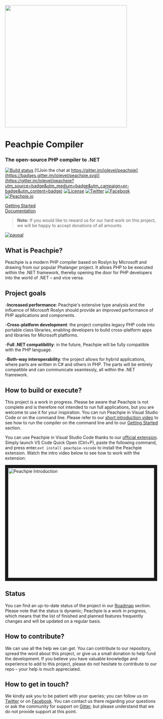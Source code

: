 <br>
<p align="left">
<img src="http://www.peachpie.io/wp-content/uploads/2016/12/peachpie-round.png" width="400"/>
</p>

# Peachpie Compiler
### The open-source PHP compiler to .NET

[![Build status](https://api.travis-ci.org/iolevel/peachpie.svg?branch=master)](https://travis-ci.org/iolevel/peachpie)
[![Join the chat at https://gitter.im/iolevel/peachpie](https://badges.gitter.im/iolevel/peachpie.svg)](https://gitter.im/iolevel/peachpie?utm_source=badge&utm_medium=badge&utm_campaign=pr-badge&utm_content=badge)
[![License](https://img.shields.io/hexpm/l/plug.svg)](https://github.com/iolevel/peachpie/blob/master/LICENSE.txt)
[![Twitter](https://img.shields.io/badge/Twitter-%40pchpcompiler-blue.svg)](https://twitter.com/pchpcompiler)
[![Facebook](https://img.shields.io/badge/FB-pchpcompiler-blue.svg)](https://www.facebook.com/pchpcompiler)
[![Peachpie.io](https://img.shields.io/badge/Web-peachpie.io-orange.svg)](http://www.peachpie.io)

[Getting Started](https://github.com/iolevel/peachpie/wiki/Getting-Started)  
[Documentation](https://github.com/iolevel/peachpie/wiki)

> **Note:** If you would like to reward us for our hard work on this project, we will be happy to accept donations of all amounts.
 
[![paypal](https://www.paypalobjects.com/en_US/i/btn/btn_donateCC_LG.gif)](https://www.paypal.com/cgi-bin/webscr?cmd=_s-xclick&hosted_button_id=BY2V98VY57K2E)


## What is Peachpie?
Peachpie is a modern PHP compiler based on Roslyn by Microsoft and drawing from our popular Phalanger project. It allows PHP to be executed within the .NET framework, thereby opening the door for PHP developers into the world of .NET – and vice versa.

## Project goals
-**Increased performance**: Peachpie's extensive type analysis and the influence of Microsoft Roslyn should provide an improved performance of PHP applications and components. 

-**Cross-platform development**: the project compiles legacy PHP code into portable class libraries, enabling developers to build cross-platform apps and libraries for Microsoft platforms.  

-**Full .NET compatibility**: in the future, Peachpie will be fully compatible with the PHP language.  

-**Both-way interoperability**: the project allows for hybrid applications, where parts are written in C# and others in PHP. The parts will be entirely compatible and can communicate seamlessly, all within the .NET framework.  


## How to build or execute?
This project is a work in progress. Please be aware that Peachpie is not complete and is therefore not intended to run full applications, but you are welcome to use it for your inspiration. You can run Peachpie in Visual Studio Code or on the command line. Please refer to our [short introduction video](https://www.youtube.com/watch?v=GVWVInYiYLY) to see how to run the compiler on the command line and to our [Getting Started](https://github.com/iolevel/peachpie/wiki/Getting-Started) section. 

You can use Peachpie in Visual Studio Code thanks to our [official extension](https://marketplace.visualstudio.com/items?itemName=iolevel.peachpie-vscode). Simply launch VS Code Quick Open (Ctrl+P), paste the following command, and press enter.`ext install peachpie-vscode` to install the Peachpie extension. Watch the intro video below to see how to work with the extension:

<a href="https://youtu.be/hBiixbockK4
" target="_blank"><img src="http://img.youtube.com/vi/hBiixbockK4/0.jpg" 
alt="Peachpie Introduction" width="480" height="360" border="10" /></a>

## Status
You can find an up-to-date status of the project in our [Roadmap](https://github.com/iolevel/peachpie/wiki/Peachpie-Roadmap) section. Please note that the status is dynamic; Peachpie is a work in progress, which means that the list of finished and planned features frequently changes and will be updated on a regular basis.

## How to contribute?
We can use all the help we can get. You can contribute to our repository, spread the word about this project, or give us a small donation to help fund the development. If you believe you have valuable knowledge and experience to add to this project, please do not hesitate to contribute to our repo – your help is much appreciated.

## How to get in touch?
We kindly ask you to be patient with your queries; you can follow us on [Twitter](https://twitter.com/pchpcompiler) or on [Facebook](https://www.facebook.com/pchpcompiler/). You can contact us there regarding your questions or ask the community for support on [Gitter](https://gitter.im/iolevel/peachpie), but please understand that we do not provide support at this point. 

